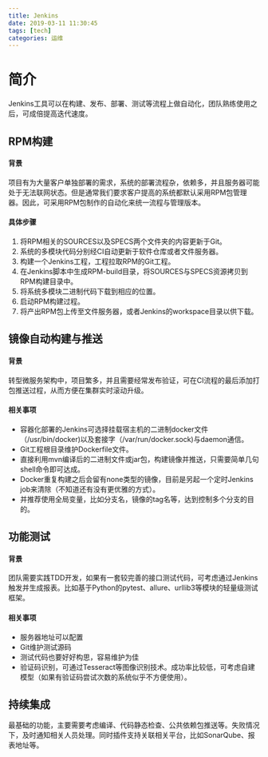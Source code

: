 ```yaml
---
title: Jenkins
date: 2019-03-11 11:30:45
tags: [tech]
categories: 运维
---
```


# 简介

Jenkins工具可以在构建、发布、部署、测试等流程上做自动化，团队熟练使用之后，可成倍提高迭代速度。

<!-- more -->

## RPM构建

#### 背景

项目有为大量客户单独部署的需求，系统的部署流程杂，依赖多，并且服务器可能处于无法联网状态。但是通常我们要求客户提高的系统都默认采用RPM包管理器。因此，可采用RPM包制作的自动化来统一流程与管理版本。

#### 具体步骤

1. 将RPM相关的SOURCES以及SPECS两个文件夹的内容更新于Git。
2. 系统的多模块代码分别经CI自动更新于软件仓库或者文件服务器。
3. 构建一个Jenkins工程，工程拉取RPM的Git工程。
4. 在Jenkins脚本中生成RPM-build目录，将SOURCES与SPECS资源拷贝到RPM构建目录中。
5. 将系统多模块二进制代码下载到相应的位置。
6. 启动RPM构建过程。
7. 将产出RPM包上传至文件服务器，或者Jenkins的workspace目录以供下载。

## 镜像自动构建与推送

#### 背景

转型微服务架构中，项目繁多，并且需要经常发布验证，可在CI流程的最后添加打包推送过程，从而方便在集群实时滚动升级。

#### 相关事项

- 容器化部署的Jenkins可选择挂载宿主机的二进制docker文件（/usr/bin/docker)以及套接字（/var/run/docker.sock)与daemon通信。
- Git工程根目录维护Dockerfile文件。
- 直接利用mvn编译后的二进制文件或jar包，构建镜像并推送，只需要简单几句shell命令即可达成。
- Docker重复构建之后会留有none类型的镜像，目前是另起一个定时Jenkins job来清除（不知道还有没有更优雅的方式）。
- 并推荐使用全局变量，比如分支名，镜像的tag名等，达到控制多个分支的目的。

## 功能测试

#### 背景

团队需要实践TDD开发，如果有一套较完善的接口测试代码，可考虑通过Jenkins触发并生成报表。比如基于Python的pytest、allure、urllib3等模块的轻量级测试框架。

#### 相关事项

- 服务器地址可以配置
- Git维护测试源码
- 测试代码也要好好构思，容易维护为佳
- 验证码识别，可通过Tesseract等图像识别技术。成功率比较低，可考虑自建模型（如果有验证码尝试次数的系统似乎不方便使用）。

## 持续集成

最基础的功能，主要需要考虑编译、代码静态检查、公共依赖包推送等。失败情况下，及时通知相关人员处理。同时插件支持关联相关平台，比如SonarQube、报表地址等。